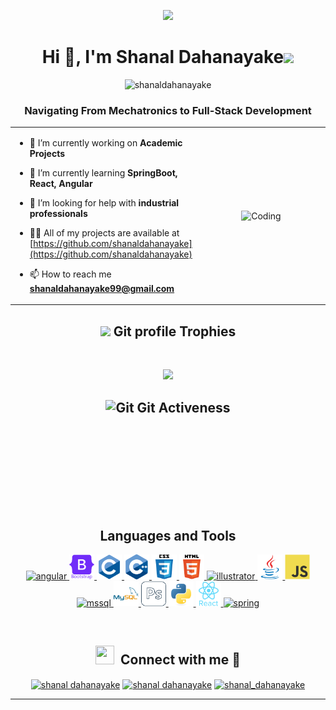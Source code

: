 <p align="center" ><img  src = "https://github.com/7oSkaaa/7oSkaaa/blob/main/Images/about_me.gif?raw=true" width = 100px></p>
<h1 align="center">Hi 👋, I'm Shanal Dahanayake<img height="40" src="https://emoji.gg/assets/emoji/7333-parrotdance.gif"></h1>
<p align="center"> <img src="https://komarev.com/ghpvc/?username=shanaldahanayake&label=Profile%20views&color=0e75b6&style=flat" alt="shanaldahanayake" /> </p>


<h3 align="center">Navigating From Mechatronics to Full-Stack Development</h3>

<table align="center">
<tr border="none">
<td width="50%" align="left">
  
- 🔭 I’m currently working on **Academic Projects**

- 🌱 I’m currently learning **SpringBoot, React, Angular**

- 🤝 I’m looking for help with **industrial professionals**

- 👨‍💻 All of my projects are available at [https://github.com/shanaldahanayake](https://github.com/shanaldahanayake)

- 📫 How to reach me **shanaldahanayake99@gmail.com**

</td>
<td width="50%" align="center">

<img align="center" alt="Coding" width="400" src="https://media.tenor.com/rePDfDWO3XoAAAAd/hacking.gif">

  
  </td>
</tr>
</table>


<h2 align="center"><img src="https://media.giphy.com/media/QaMcXSekUWx7aogAUr/giphy.gif" width="30" />&nbsp;Git profile Trophies</h2><br>
<p align="center"><img src="https://github-profile-trophy.vercel.app/?username=shanaldahanayake&theme=juicyfresh&no-bg=true" />
</p>

<h2 align="center"><img src="https://media.giphy.com/media/W5eoZHPpUx9sapR0eu/giphy.gif" width="30px" alt="Git"/>&nbsp;Git Activeness</h2>
 
<p><img align="left" src="https://github-readme-stats.vercel.app/api/top-langs?username=shanaldahanayake&show_icons=true&locale=en&layout=compact&theme=chartreuse-dark" alt="" /></p>
<p>&nbsp;<img align="right" src="https://github-readme-stats.vercel.app/api?username=shanaldahanayake&show_icons=true&locale=en&theme=chartreuse-dark" alt="" width="410" /></p>


<br><br><br><br><br>
<br>



<h2 align="center">Languages and Tools</h2>
<p align="center"> <a href="https://angular.io" target="_blank" rel="noreferrer"> <img src="https://angular.io/assets/images/logos/angular/angular.svg" alt="angular" width="40" height="40"/> </a> <a href="https://getbootstrap.com" target="_blank" rel="noreferrer"> <img src="https://raw.githubusercontent.com/devicons/devicon/master/icons/bootstrap/bootstrap-plain-wordmark.svg" alt="bootstrap" width="40" height="40"/> </a> <a href="https://www.cprogramming.com/" target="_blank" rel="noreferrer"> <img src="https://raw.githubusercontent.com/devicons/devicon/master/icons/c/c-original.svg" alt="c" width="40" height="40"/> </a> <a href="https://www.w3schools.com/cpp/" target="_blank" rel="noreferrer"> <img src="https://raw.githubusercontent.com/devicons/devicon/master/icons/cplusplus/cplusplus-original.svg" alt="cplusplus" width="40" height="40"/> </a> <a href="https://www.w3schools.com/css/" target="_blank" rel="noreferrer"> <img src="https://raw.githubusercontent.com/devicons/devicon/master/icons/css3/css3-original-wordmark.svg" alt="css3" width="40" height="40"/> </a> <a href="https://www.w3.org/html/" target="_blank" rel="noreferrer"> <img src="https://raw.githubusercontent.com/devicons/devicon/master/icons/html5/html5-original-wordmark.svg" alt="html5" width="40" height="40"/> </a> <a href="https://www.adobe.com/in/products/illustrator.html" target="_blank" rel="noreferrer"> <img src="https://www.vectorlogo.zone/logos/adobe_illustrator/adobe_illustrator-icon.svg" alt="illustrator" width="40" height="40"/> </a> <a href="https://www.java.com" target="_blank" rel="noreferrer"> <img src="https://raw.githubusercontent.com/devicons/devicon/master/icons/java/java-original.svg" alt="java" width="40" height="40"/> </a> <a href="https://developer.mozilla.org/en-US/docs/Web/JavaScript" target="_blank" rel="noreferrer"> <img src="https://raw.githubusercontent.com/devicons/devicon/master/icons/javascript/javascript-original.svg" alt="javascript" width="40" height="40"/> </a> <a href="https://www.microsoft.com/en-us/sql-server" target="_blank" rel="noreferrer"> <img src="https://www.svgrepo.com/show/303229/microsoft-sql-server-logo.svg" alt="mssql" width="40" height="40"/> </a> <a href="https://www.mysql.com/" target="_blank" rel="noreferrer"> <img src="https://raw.githubusercontent.com/devicons/devicon/master/icons/mysql/mysql-original-wordmark.svg" alt="mysql" width="40" height="40"/> </a> <a href="https://www.photoshop.com/en" target="_blank" rel="noreferrer"> <img src="https://raw.githubusercontent.com/devicons/devicon/master/icons/photoshop/photoshop-line.svg" alt="photoshop" width="40" height="40"/> </a> <a href="https://www.python.org" target="_blank" rel="noreferrer"> <img src="https://raw.githubusercontent.com/devicons/devicon/master/icons/python/python-original.svg" alt="python" width="40" height="40"/> </a> <a href="https://reactjs.org/" target="_blank" rel="noreferrer"> <img src="https://raw.githubusercontent.com/devicons/devicon/master/icons/react/react-original-wordmark.svg" alt="react" width="40" height="40"/> </a> <a href="https://spring.io/" target="_blank" rel="noreferrer"> <img src="https://www.vectorlogo.zone/logos/springio/springio-icon.svg" alt="spring" width="40" height="40"/> </a> </p>

<br>


<h2 align="center" > <img src="https://media.giphy.com/media/iY8CRBdQXODJSCERIr/giphy.gif" width="30" height="30" style="margin-right: 10px;">Connect with me 🤝 </h2>

<p align="center">
<a href="https://www.linkedin.com/in/shanal-dahanayake-580a89201/" target="blank"><img align="center" src="https://raw.githubusercontent.com/rahuldkjain/github-profile-readme-generator/master/src/images/icons/Social/linked-in-alt.svg" alt="shanal dahanayake" height="30" width="40" /></a>
<a href="https://www.facebook.com/shanal.dahanayake.16/" target="blank"><img align="center" src="https://raw.githubusercontent.com/rahuldkjain/github-profile-readme-generator/master/src/images/icons/Social/facebook.svg" alt="shanal dahanayake" height="30" width="40" /></a>
<a href="https://instagram.com/shanal_dahanayake" target="blank"><img align="center" src="https://raw.githubusercontent.com/rahuldkjain/github-profile-readme-generator/master/src/images/icons/Social/instagram.svg" alt="shanal_dahanayake" height="30" width="40" /></a>
</p>



<hr>






